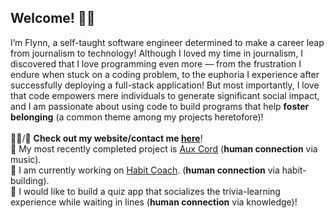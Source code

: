 <h2>Welcome! 👋🏽</h2>

I’m Flynn, a self-taught software engineer determined to make a career leap from journalism to technology! Although I loved my time in journalism, I discovered that I love programming even more — from the frustration I endure when stuck on a coding problem, to the euphoria I experience after successfully deploying a full-stack application! But most importantly, I love that code empowers mere individuals to generate significant social impact, and I am passionate about using code to build programs that help <b>foster belonging</b> (a common theme among my projects heretofore)! <br>
<br>
👨‍💻/💬 <b>Check out my website/contact me <a href="https://ftrichardson.github.io/portfolio/">here</a></b>!<br>
🎸 My most recently completed project is [Aux Cord](https://aux-cord.onrender.com/) (<b>human connection</b> via music).<br>
🌱 I am currently working on [Habit Coach](https://habit-coach.netlify.app/). (<b>human connection</b> via habit-building).<br>
🔭 I would like to build a quiz app that socializes the trivia-learning experience while waiting in lines (<b>human connection</b> via knowledge)!


